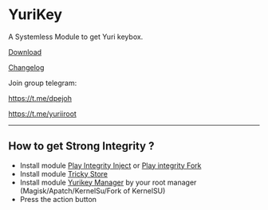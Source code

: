 # YuriKey
A Systemless Module to get Yuri keybox.

[Download](https://github.com/dpejoh/yurikey/releases/latest) 

[Changelog](https://raw.githubusercontent.com/dpejoh/yurikey/main/changelog.md) 

Join group telegram:

https://t.me/dpejoh

https://t.me/yuriiroot

---

## How to get Strong Integrity ?
- Install module [Play Integrity Inject](https://github.com/KOWX712/PlayIntegrityFix) or [Play integrity Fork](https://github.com/osm0sis/PlayIntegrityFork)
- Install module [Tricky Store](https://github.com/5ec1cff/TrickyStore)
- Install module [Yurikey Manager](https://github.com/dpejoh/yurikey/releases) by your root manager (Magisk/Apatch/KernelSu/Fork of KernelSU)
- Press the action button
